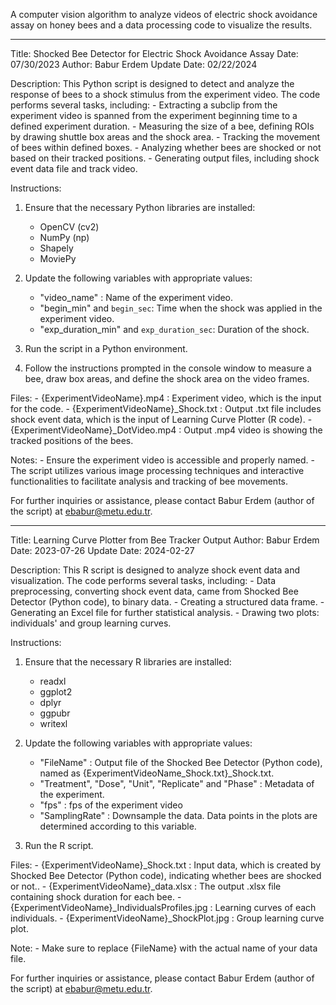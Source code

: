 A computer vision algorithm to analyze videos of electric shock avoidance assay on honey bees and a data processing code to visualize the results.

---
Title: Shocked Bee Detector for Electric Shock Avoidance Assay
Date: 07/30/2023
Author: Babur Erdem
Update Date: 02/22/2024

Description:
This Python script is designed to detect and analyze the response of bees to a shock stimulus from the experiment video. 
The code performs several tasks, including:
	- Extracting a subclip from the experiment video is spanned from the experiment beginning time to a defined experiment duration. 
	- Measuring the size of a bee, defining ROIs by drawing shuttle box areas and the shock area.
	- Tracking the movement of bees within defined boxes.
	- Analyzing whether bees are shocked or not based on their tracked positions.
	- Generating output files, including shock event data file and track video.

Instructions:
1. Ensure that the necessary Python libraries are installed:
	- OpenCV (cv2)
	- NumPy (np)
	- Shapely
	- MoviePy
   
2. Update the following variables with appropriate values:
	- "video_name" : Name of the experiment video.
	- "begin_min" and `begin_sec`: Time when the shock was applied in the experiment video.
	- "exp_duration_min" and `exp_duration_sec`: Duration of the shock.

3. Run the script in a Python environment.

4. Follow the instructions prompted in the console window to measure a bee, draw box areas, and define the shock area on the video frames.

Files:
	- {ExperimentVideoName}.mp4 : Experiment video, which is the input for the code.
	- {ExperimentVideoName}_Shock.txt : Output .txt file includes shock event data, which is the input of Learning Curve Plotter (R code).
	- {ExperimentVideoName}_DotVideo.mp4 : Output .mp4 video is showing the tracked positions of the bees.

Notes:
	- Ensure the experiment video is accessible and properly named.
	- The script utilizes various image processing techniques and interactive functionalities to facilitate analysis and tracking of bee movements.

For further inquiries or assistance, please contact Babur Erdem (author of the script) at ebabur@metu.edu.tr.

---
Title: Learning Curve Plotter from Bee Tracker Output
Author: Babur Erdem
Date: 2023-07-26
Update Date: 2024-02-27

Description:
This R script is designed to analyze shock event data and visualization. 
The code performs several tasks, including:
	- Data preprocessing, converting shock event data, came from Shocked Bee Detector (Python code), to binary data.
	- Creating a structured data frame.
	- Generating an Excel file for further statistical analysis.
	- Drawing two plots: individuals' and group learning curves.

Instructions:
1. Ensure that the necessary R libraries are installed:
	- readxl
	- ggplot2
	- dplyr
	- ggpubr
	- writexl

2. Update the following variables with appropriate values:
	- "FileName" : Output file of the Shocked Bee Detector (Python code), named as {ExperimentVideoName_Shock.txt}_Shock.txt.
	- "Treatment", "Dose", "Unit", "Replicate" and "Phase" : Metadata of the experiment.
	- "fps" : fps of the experiment video
	- "SamplingRate" : Downsample the data. Data points in the plots are determined according to this variable.

3. Run the R script.

Files:
	- {ExperimentVideoName}_Shock.txt : Input data, which is created by Shocked Bee Detector (Python code), indicating whether bees are shocked or not..
	- {ExperimentVideoName}_data.xlsx : The output .xlsx file containing shock duration for each bee.
	- {ExperimentVideoName}_IndividualsProfiles.jpg : Learning curves of each individuals.
	- {ExperimentVideoName}_ShockPlot.jpg : Group learning curve plot.

Note: 
	- Make sure to replace {FileName} with the actual name of your data file.

For further inquiries or assistance, please contact Babur Erdem (author of the script) at ebabur@metu.edu.tr.
